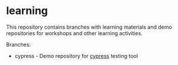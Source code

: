 # learning

This repository contains branches with learning materials and demo repositories for workshops and other learning activities.

Branches:
* cypress - Demo repository for [cypress](https://www.cypress.io/) testing tool
